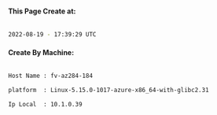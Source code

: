 
   
#### This Page Create at:

```bash

2022-08-19 - 17:39:29 UTC

```

#### Create By Machine:

```bash

Host Name : fv-az284-184

platform  : Linux-5.15.0-1017-azure-x86_64-with-glibc2.31

Ip Local  : 10.1.0.39

```


